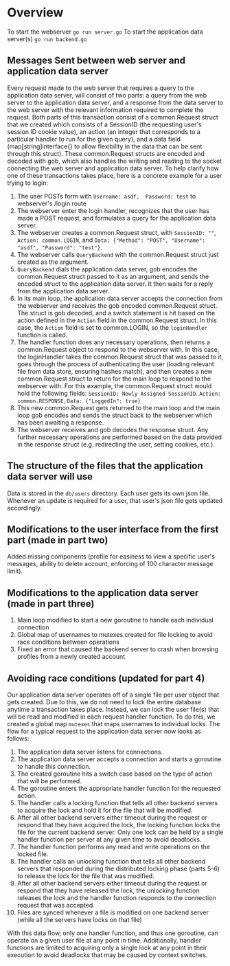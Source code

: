 Overview
========
To start the webserver `go run server.go`
To start the application data server(s) `go run backend.go`

Messages Sent between web server and application data server
-------------------------------------------------------------

Every request made to the web server that requires a query to the application data server, will consist of two parts: a query from the web server to the application data server, and a response from the data server to the web server with the relevant information required to complete the request. Both parts of this transaction consist of a common.Request struct that we created which consists of a SessionID (the requesting user's session ID cookie value), an action (an integer that corresponds to a particular handler to run for the given query), and a data field (map[string]interface{} to allow flexibility in the data that can be sent through this struct). These common.Request structs are encoded and decoded with gob, which also handles the writing and reading to the socket connecting the web server and application data server. To help clarify how one of these transactions takes place, here is a concrete example for a user trying to login:

1. The user POSTs form with `Username: asdf,  Password: test` to webserver's /login route
2. The webserver enter the login handler, recognizes that the user has made a POST request, and formulates a query for the application data server.
3. The webserver creates a common.Request struct, with `SessionID: ""`, `Action: common.LOGIN`, and `Data: {"Method": "POST", "Username": "asdf", "Password": "test"}`.
4. The webserver calls `QueryBackend` with the common.Request struct just created as the argument.
5. `QueryBackend` dials the application data server, gob encodes the common.Request struct passed to it as an argument, and sends the encoded struct to the application data server. It then waits for a reply from the application data server.
6. In its main loop, the application data server accepts the connection from the webserver and receives the gob encoded common.Request struct. The struct is gob decoded, and a switch statement is hit based on the action defined in the `Action` field in the common.Request struct. In this case, the `Action` field is set to common.LOGIN, so the `loginHandler` function is called. 
7. The handler function does any necessary operations, then returns a common.Request object to respond to the webserver with. In this case, the loginHandler takes the common.Request struct that was passed to it, goes through the process of authenticating the user (loading relevant file from data store, ensuring hashes match), and then creates a new common.Request struct to return for the main loop to respond to the webserver with. For this example, the common.Request struct would hold the following fields: `SessionID: Newly Assigned SessionID`. `Action: common.RESPONSE`, `Data: {"LoggedIn": true}`
8. This new common.Request gets returned to the main loop and the main loop gob encodes and sends the struct back to the webserver which has been awaiting a response.
9. The webserver receives and gob decodes the response struct. Any further necessary operations are performed based on the data provided in the response struct (e.g. redirecting the user, setting cookies, etc.).

The structure of the files that the application data server will use
---------------------------------------------------------------------
Data is stored in the `db/users` directory. Each user gets its own json file. Whenever an update is required for a user, that user's json file gets updated accordingly.

Modifications to the user interface from the first part (made in part two)
--------------------------------------------------------------------------
Added missing components (profile for easiness to view a specific user's messages, ability to delete account, enforcing of 100 character message limit).

Modifications to the application data server (made in part three)
-----------------------------------------------------------------
1. Main loop modified to start a new goroutine to handle each individual connection
2. Global map of usernames to mutexes created for file locking to avoid race conditions between operations
3. Fixed an error that caused the backend server to crash when browsing profiles from a newly created account

Avoiding race conditions (updated for part 4)
---------------------------------------------
Our application data server operates off of a single file per user object that gets created. Due to this, we do not need to lock the entire database anytime a transaction takes place. Instead, we can lock the user file(s) that will be read and modified in each request handler function. To do this, we created a global map `mutexes` that maps usernames to individual locks. The flow for a typical request to the application data server now looks as follows:

1. The application data server listens for connections.
2. The application data server accepts a connection and starts a goroutine to handle this connection.
3. The created goroutine hits a switch case based on the type of action that will be performed.
4. The goroutine enters the appropriate handler function for the requested action.
5. The handler calls a locking function that tells all other backend servers to acquire the lock and hold it for the file that will be modified.
6. After all other backend servers either timeout during the request or respond that they have acquired the lock, the locking function locks the file for the current backend server. Only one lock can be held by a single handler function per server at any given time to avoid deadlocks.
7. The handler function performs any read and write operations on the locked file.
8. The handler calls an unlocking function that tells all other backend servers that responded during the distributed locking phase (parts 5-6) to release the lock for the file that was modified.
9. After all other backend servers either timeout during the request or respond that they have released the lock, the unlocking function releases the lock and the handler function responds to the connection request that was accepted.
10. Files are synced whenever a file is modified on one backend server (while all the servers have locks on that file)

With this data flow, only one handler function, and thus one goroutine, can operate on a given user file at any point in time. Additionally, handler functions are limited to acquiring only a single lock at any point in their execution to avoid deadlocks that may be caused by context switches. 
